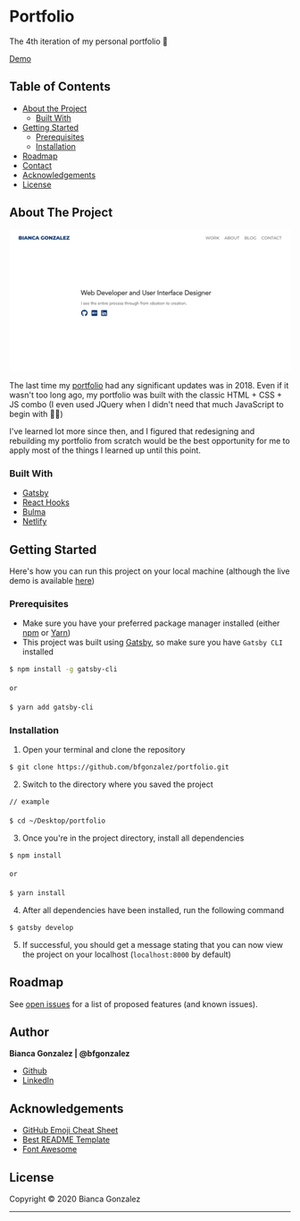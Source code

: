 # Portfolio

The 4th iteration of my personal portfolio :tada:

[Demo](https://bfgonzalez.netlify.app/)

## Table of Contents

- [About the Project](#about-the-project)
  - [Built With](#built-with)
- [Getting Started](#getting-started)
  - [Prerequisites](#prerequisites)
  - [Installation](#installation)
- [Roadmap](#roadmap)
- [Contact](#contact)
- [Acknowledgements](#acknowledgements)
- [License](#license)

## About The Project

<img src="https://github.com/bfgonzalez/portfolio/blob/master/public/static/thumbnail.png">

The last time my [portfolio](https://bfgonzalez.github.io/) had any significant updates was in 2018. Even if it wasn't too long ago, my portfolio was built with the classic HTML + CSS + JS combo (I even used JQuery when I didn't need that much JavaScript to begin with :woman_facepalming:)

I've learned lot more since then, and I figured that redesigning and rebuilding my portfolio from scratch would be the best opportunity for me to apply most of the things I learned up until this point.

### Built With

- [Gatsby](https://www.gatsbyjs.org/)
- [React Hooks](https://reactjs.org/docs/hooks-intro.html)
- [Bulma](https://bulma.io/)
- [Netlify](https://www.netlify.com/)

## Getting Started

Here's how you can run this project on your local machine (although the live demo is available [here](https://bfgonzalez.netlify.app/))

### Prerequisites

- Make sure you have your preferred package manager installed (either [npm](https://www.npmjs.com/) or [Yarn](https://yarnpkg.com/))
- This project was built using [Gatsby](https://www.gatsbyjs.org/), so make sure you have `Gatsby CLI` installed

```sh
$ npm install -g gatsby-cli

or

$ yarn add gatsby-cli
```

### Installation

1. Open your terminal and clone the repository

```sh
$ git clone https://github.com/bfgonzalez/portfolio.git
```

2. Switch to the directory where you saved the project

```sh
// example

$ cd ~/Desktop/portfolio
```

3. Once you're in the project directory, install all dependencies

```sh
$ npm install

or

$ yarn install
```

4. After all dependencies have been installed, run the following command

```sh
$ gatsby develop
```

5. If successful, you should get a message stating that you can now view the project on your localhost (`localhost:8000` by default)

## Roadmap

See [open issues](https://github.com/bfgonzalez/portfolio/issues) for a list of proposed features (and known issues).

## Author

**Bianca Gonzalez | @bfgonzalez**

- [Github](https://github.com/bfgonzalez)
- [LinkedIn](https://www.linkedin.com/in/bfgonzalez/)

## Acknowledgements

- [GitHub Emoji Cheat Sheet](https://www.webpagefx.com/tools/emoji-cheat-sheet)
- [Best README Template](https://github.com/othneildrew/Best-README-Template)
- [Font Awesome](https://fontawesome.com)

## License

Copyright © 2020 Bianca Gonzalez

---

